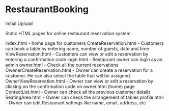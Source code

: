 # RestaurantBooking
Initial Upload

Static HTML pages for online restaurant reservation system.

index.html - home page for customers
CreateReservation.html - Customers can book a table by entering name, number of guests, date and time
ViewReservation.html - Customers can view or edit a reservation by entering a confirmation code
login.html - Restaurant owner can login as an admin
owner.html - Check all the current reservations
OwenerCreateReservation.html - Owner can create a reservation for a customer. He can also select the table that will be assigned.
OwnerViewReservation.html - Owner can view or edit a reservation by clicking on the confirmation code on owner.html (home) page
ContactList.html - Owner can check all the previous customer details
SeatingArea.html - Owner can check the arrangement of tables
profile.html - Owner can edit Restaurant settings like name, email, address, etc
